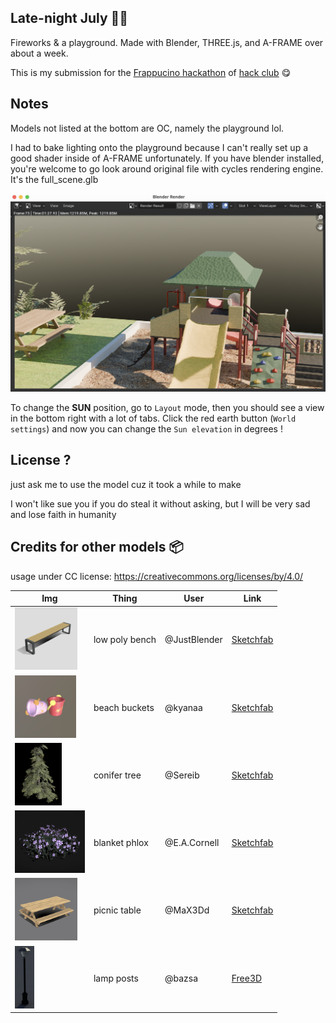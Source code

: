 ## Late-night July 🛝🎆
Fireworks & a playground. Made with Blender, THREE.js, and A-FRAME over about a week. 

This is my submission for the [Frappucino hackathon](https://hackaccino.hackclub.com/) of 
[hack club](https://hackclub.com) 😋

## Notes

Models not listed at the bottom are OC, namely the playground lol.

I had to bake lighting onto the playground because I can't really set up a good shader inside of A-FRAME unfortunately. If you have blender installed, you're welcome to go look around original file with cycles rendering engine. It's the full_scene.glb

<img src="noisyrender.png" width="600px">

To change the **SUN** position, go to `Layout` mode, then you should see a view in the bottom right with a lot of tabs. Click the red earth button (`World settings`) and now you can change the `Sun elevation` in degrees !

## License ?
just ask me to use the model cuz it took a while to make

I won't like sue you if you do steal it without asking, but I will be very sad and lose faith in humanity

## Credits for other models 📦
usage under CC license:
https://creativecommons.org/licenses/by/4.0/

| Img | Thing | User | Link | 
|-----|-------|------|------|
| <img src="icons/bench.png" height="100" > | low poly bench | @JustBlender | [Sketchfab](https://sketchfab.com/3d-models/low-poly-bench-3-4408281074eb4c30afafd96c7c421193) |
| <img src="icons/bucket.png" height="100"> | beach buckets | @kyanaa | [Sketchfab](https://sketchfab.com/3d-models/beach-buckets-db3bb3d41e934947b65d952bdc4e5280) |
| <img src="icons/conifer.png" height="100"> | conifer tree | @Sereib | [Sketchfab](https://sketchfab.com/3d-models/conifer-medium-poly-38fb9cc46832422fb9bded278134ad83) |
| <img src="icons/flowers.png" height="100"> | blanket phlox | @E.A.Cornell | [Sketchfab](https://sketchfab.com/3d-models/blanket-phlox-69bf5e21f767419dafec910f7a6be799) |
| <img src="icons/table.png" height="100"> | picnic table | @MaX3Dd | [Sketchfab](https://sketchfab.com/3d-models/picnic-table-low-poly-0781d9085e764583bc0a61f26cd4d01e) |
| <img src="icons/lamp.png" height="100"> | lamp posts | @bazsa | [Free3D](https://free3d.com/3d-model/street-lamp-40556.html) |